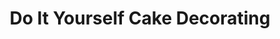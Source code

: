 ---
title: "Do It Yourself Cake Decorating"
url: /chantilly/do-it-yourself-cake-decorating/
shop: pastry
---